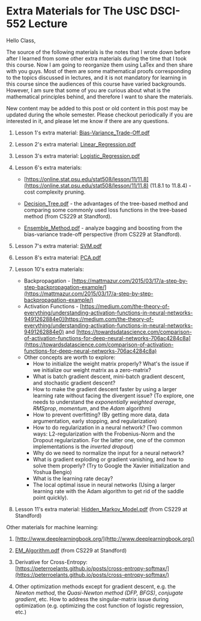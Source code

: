 # Extra Materials for The USC DSCI-552 Lecture

Hello Class,

The source of the following materials is the notes that I wrote down before after I learned from some other extra materials during the time that I took this course. Now I am going to reorganize them using LaTex and then share with you guys. Most of them are some mathematical proofs corresponding to the topics discussed in lectures, and it is not mandatory for learning in this course since the audiences of this course have varied backgrounds. However, I am sure that some of you are curious about what is the mathematical principles behind, and therefore I want to share the materials.

New content may be added to this post or old content in this post may be updated during the whole semester. Please checkout periodically if you are interested in it, and please let me know if there are any questions.

1. Lesson 1's extra material: [Bias-Variance_Trade-Off.pdf](<./Bias-Variance Trade-Off.pdf>)

2. Lesson 2's extra material: [Linear_Regression.pdf](<./Linear Regression.pdf>)

3. Lesson 3's extra material: [Logistic_Regression.pdf](<./Logistic Regression.pdf>)

4. Lesson 6's extra materials:

   - [https://online.stat.psu.edu/stat508/lesson/11/11.8](https://online.stat.psu.edu/stat508/lesson/11/11.8) (11.8.1 to 11.8.4) - cost complexity pruning.

   - [Decision_Tree.pdf](<./Decision Tree.pdf>) - the advantages of the tree-based method and comparing some commonly used loss functions in the tree-based method (from CS229 at Standford).
   - [Ensemble_Method.pdf](<./Ensemble Method.pdf>) - analyze bagging and boosting from the bias-variance trade-off perspective (from CS229 at Standford).

5. Lesson 7's extra material: [SVM.pdf](./SVM.pdf)

6. Lesson 8's extra material: [PCA.pdf](./PCA.pdf)

7. Lesson 10's extra materials:

   - Backpropagation - [https://mattmazur.com/2015/03/17/a-step-by-step-backpropagation-example/](https://mattmazur.com/2015/03/17/a-step-by-step-backpropagation-example/)
   - Activation Functions - [https://medium.com/the-theory-of-everything/understanding-activation-functions-in-neural-networks-9491262884e0](https://medium.com/the-theory-of-everything/understanding-activation-functions-in-neural-networks-9491262884e0) and [https://towardsdatascience.com/comparison-of-activation-functions-for-deep-neural-networks-706ac4284c8a](https://towardsdatascience.com/comparison-of-activation-functions-for-deep-neural-networks-706ac4284c8a)
   - Other concepts are worth to explore:
     - How to initialize the weight matrix properly? What's the issue if we initialize our weight matrix as a zero-matrix?
     - What is batch gradient descent, mini-batch gradient descent, and stochastic gradient descent?
     - How to make the gradient descent faster by using a larger learning rate without facing the divergent issue? (To explore, one needs to understand the _exponentially weighted average_, _RMSprop_, _momentum_, and the _Adam_ algorithm)
     - How to prevent overfitting? (By getting more data, data argumentation, early stopping, and regularization)
     - How to do regularization in a neural network? (Two common ways: L2-regularization with the Frobenius-Norm and the Dropout regularization. For the latter one, one of the common implementations is the _inverted dropout_)
     - Why do we need to normalize the input for a neural network?
     - What is gradient exploding or gradient vanishing, and how to solve them properly? (Try to Google the Xavier initialization and Yoshua Bengio)
     - What is the learning rate decay?
     - The local optimal issue in neural networks (Using a larger learning rate with the Adam algorithm to get rid of the saddle point quickly).

8. Lesson 11's extra material: [Hidden_Markov_Model.pdf](<./Hidden Markov Model.pdf>) (from CS229 at Standford)

Other materials for machine learning:

1. [http://www.deeplearningbook.org/](http://www.deeplearningbook.org/)

2. [EM_Algorithm.pdf](<./EM Algorithm.pdf>) (from CS229 at Standford)

3. Derivative for Cross-Entropy: [https://peterroelants.github.io/posts/cross-entropy-softmax/](https://peterroelants.github.io/posts/cross-entropy-softmax/)

4. Other optimization methods except for gradient descent, e.g. the _Newton method_, the _Quasi-Newton method (DFP, BFGS)_, _conjugate gradient_, etc. How to address the singular-matrix issue during optimization (e.g. optimizing the cost function of logistic regression, etc.)

